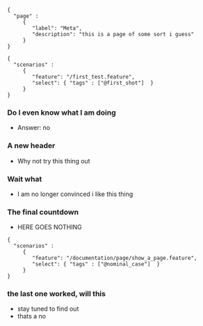 ```thegardener
{
  "page" :
     {
        "label": "Meta",
        "description": "this is a page of some sort i guess"
     }
}
```

```thegardener
{
  "scenarios" : 
     {
        "feature": "/first_test.feature",
        "select": { "tags" : ["@first_shot"]  }
     }
}
```

### Do I even know what I am doing
- Answer: no

### A new header
- Why not try this thing out

### Wait what
- I am no longer convinced i like this thing

### The final countdown
- HERE GOES NOTHING

```thegardener
{
  "scenarios" : 
     {
        "feature": "/documentation/page/show_a_page.feature",
        "select": { "tags" : ["@nominal_case"]  }
     }
}
```

### the last one worked, will this
- stay tuned to find out
- thats a no